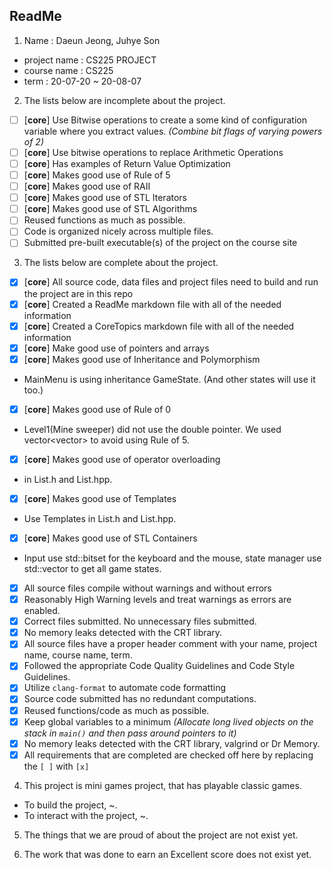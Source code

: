 ## ReadMe

1. Name : Daeun Jeong, Juhye Son
* project name : CS225 PROJECT
* course name : CS225
* term : 20-07-20 ~ 20-08-07

2. The lists below are incomplete about the project.
- [ ] [**core**] Use Bitwise operations to create a some kind of configuration variable where you extract values. _(Combine bit flags of varying powers of 2)_
- [ ] [**core**] Use bitwise operations to replace Arithmetic Operations
- [ ] [**core**] Has examples of Return Value Optimization
- [ ] [**core**] Makes good use of Rule of 5
- [ ] [**core**] Makes good use of RAII
- [ ] [**core**] Makes good use of STL Iterators
- [ ] [**core**] Makes good use of STL Algorithms
- [ ] Reused functions as much as possible.
- [ ] Code is organized nicely across multiple files.
- [ ] Submitted pre-built executable(s) of the project on the course site

3. The lists below are complete about the project.
- [X] [**core**] All source code, data files and project files need to build and run the project are in this repo
- [X] [**core**] Created a ReadMe markdown file with all of the needed information
- [X] [**core**] Created a CoreTopics markdown file with all of the needed information
- [X] [**core**] Make good use of pointers and arrays
- [X] [**core**] Makes good use of Inheritance and Polymorphism
* MainMenu is using inheritance GameState. (And other states will use it too.)
- [X] [**core**] Makes good use of Rule of 0
* Level1(Mine sweeper) did not use the double pointer. We used vector<vector<int>> to avoid using Rule of 5.
- [X] [**core**] Makes good use of operator overloading
* in List.h and List.hpp.
- [X] [**core**] Makes good use of Templates
* Use Templates in List.h and List.hpp.
- [X] [**core**] Makes good use of STL Containers
* Input use std::bitset for the keyboard and the mouse, state manager use std::vector to get all game states.
- [X] All source files compile without warnings and without errors
- [X] Reasonably High Warning levels and treat warnings as errors are enabled.
- [X] Correct files submitted. No unnecessary files submitted.
- [X] No memory leaks detected with the CRT library.
- [X] All source files have a proper header comment with your name, project name, course name, term.
- [X] Followed the appropriate Code Quality Guidelines and Code Style Guidelines.
- [X] Utilize `clang-format` to automate code formatting
- [X] Source code submitted has no redundant computations.
- [X] Reused functions/code as much as possible.
- [X] Keep global variables to a minimum _(Allocate long lived objects on the stack in `main()` and then pass around pointers to it)_
- [X] No memory leaks detected with the CRT library, valgrind or Dr Memory.
- [X] All requirements that are completed are checked off here by replacing the `[ ]` with `[x]`

4. This project is mini games project, that has playable classic games.
* To build the project, ~.
* To interact with the project, ~.

5. The things that we are proud of about the project are not exist yet.

6. The work that was done to earn an Excellent score does not exist yet.
